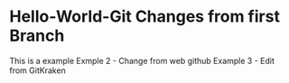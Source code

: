 # Hello-World-Git Changes from first Branch 
This is a example
Exmple 2 - Change from web github
Example 3 - Edit from GitKraken